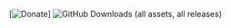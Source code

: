 ![]()
[![Donate](https://img.shields.io/static/v1?label=enjoying%20the%20mod?%20&style=for-the-badge&message=DONATE&logo=paypal&labelColor=orange&color=darkorange)]
![GitHub Downloads (all assets, all releases)](https://img.shields.io/github/downloads/:user/:repo/total)
